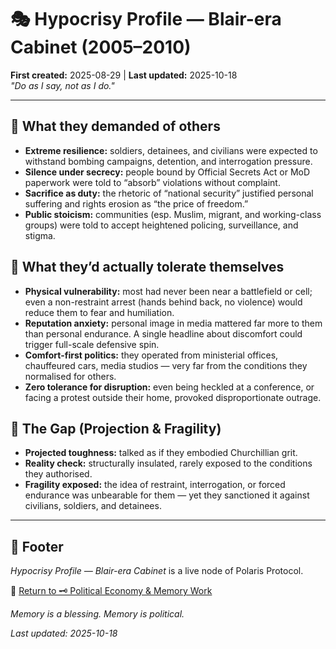 # 🎭 Hypocrisy Profile — Blair-era Cabinet (2005–2010)  
**First created:** 2025-08-29 | **Last updated:** 2025-10-18  
*"Do as I say, not as I do."*  

---

## 📣 What they demanded of others

- **Extreme resilience:** soldiers, detainees, and civilians were expected to withstand bombing campaigns, detention, and interrogation pressure.
- **Silence under secrecy:** people bound by Official Secrets Act or MoD paperwork were told to “absorb” violations without complaint.
- **Sacrifice as duty:** the rhetoric of “national security” justified personal suffering and rights erosion as “the price of freedom.”
- **Public stoicism:** communities (esp. Muslim, migrant, and working-class groups) were told to accept heightened policing, surveillance, and stigma.

## 🧍 What they’d actually tolerate themselves

- **Physical vulnerability:** most had never been near a battlefield or cell; even a non-restraint arrest (hands behind back, no violence) would reduce them to fear and humiliation.
- **Reputation anxiety:** personal image in media mattered far more to them than personal endurance. A single headline about discomfort could trigger full-scale defensive spin.
- **Comfort-first politics:** they operated from ministerial offices, chauffeured cars, media studios — very far from the conditions they normalised for others.
- **Zero tolerance for disruption:** even being heckled at a conference, or facing a protest outside their home, provoked disproportionate outrage.

## 🔄 The Gap (Projection & Fragility)

- **Projected toughness:** talked as if they embodied Churchillian grit.
- **Reality check:** structurally insulated, rarely exposed to the conditions they authorised.
- **Fragility exposed:** the idea of restraint, interrogation, or forced endurance was unbearable for them — yet they sanctioned it against civilians, soldiers, and detainees.

---

## 🏮 Footer

*Hypocrisy Profile — Blair-era Cabinet* is a live node of Polaris Protocol.

🏮 [Return to 🗝️ Political Economy & Memory Work](./README.md)

*Memory is a blessing. Memory is political.* 

_Last updated: 2025-10-18_  
